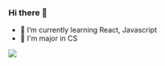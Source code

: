 ### Hi there 👋


- 🌱 I’m currently learning React, Javascript
- 👯 I'm major in CS

<img src="https://github-readme-stats.vercel.app/api?username=jeongyeon-park&&show_icons=true&title_color=ffffff&icon_color=bb2acf&text_color=daf7dc&bg_color=151515">


